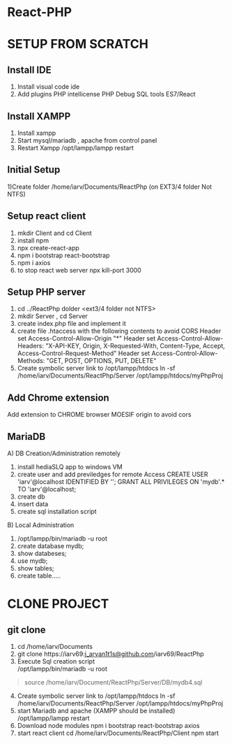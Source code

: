 # React-PHP
SETUP FROM SCRATCH
==================
Install IDE
-----------
1) Install visual code ide
2) Add plugins
PHP intellicense
PHP Debug
SQL tools
ES7/React

Install XAMPP
-------------
1) Install xampp
2) Start mysql/mariadb , apache from control panel
3) Restart Xampp 
/opt/lampp/lampp restart

Initial Setup
------------
1)Create folder /home/iarv/Documents/ReactPhp (on EXT3/4 folder Not NTFS)

Setup react client
------------------
1) mkdir Client and cd Client
2) install npm
3) npx create-react-app <name>
4) npm i bootstrap react-bootstrap
5) npm i axios 
6) to stop react web server 
npx kill-port 3000 

Setup PHP server
----------------
1) cd ../ReactPhp dolder <ext3/4 folder not NTFS>
2) mkdir Server , cd Server
3) create index.php file and implement it
4) create file .htaccess with the following contents to avoid CORS
Header set Access-Control-Allow-Origin "*"
Header set Access-Control-Allow-Headers: "X-API-KEY, Origin, X-Requested-With, Content-Type, Accept, Access-Control-Request-Method"
Header set Access-Control-Allow-Methods: "GET, POST, OPTIONS, PUT, DELETE"
5) Create symbolic server link to /opt/lampp/htdocs
ln -sf /home/iarv/Documents/ReactPhp/Server /opt/lampp/htdocs/myPhpProj

Add Chrome extension
--------------------
Add extension to CHROME browser MOESIF origin to avoid cors

MariaDB
-------
A) DB Creation/Administration remotely
1) install hediaSLQ app to windows VM 
2) create user and add previledges for remote Access
CREATE USER 'iarv'@localhost IDENTIFIED BY '';
GRANT ALL PRIVILEGES ON 'mydb'.* TO 'iarv'@localhost;
3) create db
4) insert data
5) create sql installation script

B) Local Administration
1) /opt/lampp/bin/mariadb -u root
2) create database mydb;
3) show databeses;
3) use mydb;
5) show tables;
6) create table.....


CLONE PROJECT
============= 
git clone
---------  
1) cd /home/iarv/Documents 
2) git clone https://iarv69:j_arvan1t1s@github.com/iarv69/ReactPhp
3) Execute Sql creation script  
/opt/lampp/bin/mariadb -u root
>source /home/iarv/Document/ReactPhp/Server/DB/mydb4.sql
4) Create symbolic server link to /opt/lampp/htdocs
ln -sf /home/iarv/Documents/ReactPhp/Server /opt/lampp/htdocs/myPhpProj
5) start Mariadb and apache (XAMPP should be installed)
/opt/lampp/lampp restart 
6) Download node modules
npm i bootstrap react-bootstrap axios
7) start react client
cd /home/iarv/Documents/ReactPhp/Client
npm start






